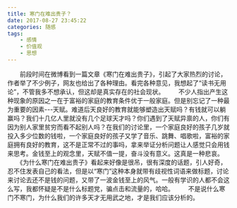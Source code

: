 ```yaml
---
title: 寒门在难出贵子？
date: 2017-08-27 23:45:22
categories: 随感
tags:
    - 感情
    - 价值观
    - 思想
---
```

　　前段时间在微博看到一篇文章《寒门在难出贵子》，引起了大家热烈的讨论，作者举了不少例子，网友也给出了各种理由。看完各种意见，我想起了“读书无用论”，不管我多不想承认，但这却是真实存在的社会现状。
　　不少人指出产生这种现象的原因之一在于富裕的家庭的教育条件优于一般家庭。但是别忘记了一种最为重要的因素---天赋。难道后天良好的教育就能够塑造出天赋吗？有钱就可以躺赢吗？我们十几亿人里就没有几个足球天才吗？你们遇到了天赋异禀的人，你们有因为别人家里贫穷而看不起别人吗？在我们的讨论里，一个家庭良好的孩子几岁就投入多少位数的钱啦，一个家庭良好的孩子又学了音乐、跳舞、唱歌啦，富裕的家庭拥有良好的教育，这不是正常不过的事吗，拿来举证分析问题让人感觉只会用钱来思考。金钱至上的观念里，天赋不值一提，奋斗没有意义。这真是一种悲哀。
　　《为什么寒门在难出贵子》看起来好像是很吊，很有深度的话题，引人好奇，忍不住发表自己的看法，但是以“寒门”这种本身就带有歧视性词语来做标题，讨论来讨论去还不是钱的问题，又带了一波金钱至上的风气。一般有学识的人都不会这么写，我都怀疑是不是什么标题党，骗点击和流量的，哈哈。
　　不是说什么寒门不寒门，为什么我们的许多天才无用武之地，才是我们应该分析的。

